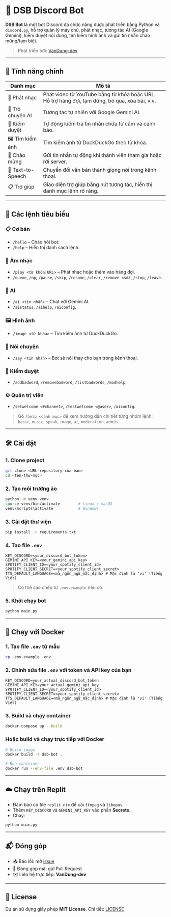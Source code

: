 # 🤖 DSB Discord Bot

**DSB Bot** là một bot Discord đa chức năng được phát triển bằng Python và `discord.py`, hỗ trợ quản lý máy chủ, phát nhạc, tương tác AI (Google Gemini), kiểm duyệt nội dung, tìm kiếm hình ảnh và gửi tin nhắn chào mừng/tạm biệt.
 
> Phát triển bởi: [VanDung-dev](https://github.com/VanDung-dev)

---

## 🚀 Tính năng chính

| Danh mục       | Mô tả |
|----------------|-------|
| 🎵 Phát nhạc     | Phát video từ YouTube bằng từ khóa hoặc URL. Hỗ trợ hàng đợi, tạm dừng, bỏ qua, xóa bài, v.v. |
| 🤖 Trò chuyện AI | Tương tác tự nhiên với Google Gemini AI. |
| 🚨 Kiểm duyệt    | Tự động kiểm tra tin nhắn chứa từ cấm và cảnh báo. |
| 🖼️ Tìm kiếm ảnh | Tìm kiếm ảnh từ DuckDuckGo theo từ khóa. |
| 👋 Chào mừng     | Gửi tin nhắn tự động khi thành viên tham gia hoặc rời server. |
| 📢 Text-to-Speech| Chuyển đổi văn bản thành giọng nói trong kênh thoại. |
| 📋 Trợ giúp      | Giao diện trợ giúp bằng nút tương tác, hiển thị danh mục lệnh rõ ràng. |

---

## 🧠 Các lệnh tiêu biểu

### 📋 Cơ bản
- `/hello` – Chào hỏi bot.
- `/help` – Hiển thị danh sách lệnh.

### 🎵 Âm nhạc
- `/play <từ khóa|URL>` – Phát nhạc hoặc thêm vào hàng đợi.
- `/queue`, `/np`, `/pause`, `/skip`, `/resume`, `/clear`, `/remove <số>`, `/stop`, `/leave`.

### 🤖 AI
- `/ai <tin nhắn>` – Chat với Gemini AI.
- `/aistatus`, `/aihelp`, `/aiconfig`.

### 🖼️ Hình ảnh
- `/image <từ khóa>` – Tìm kiếm ảnh từ DuckDuckGo.

### 📢 Nói chuyện
- `/say <tin nhắn>` – Bot sẽ nói thay cho bạn trong kênh thoại.

### 🚨 Kiểm duyệt
- `/addbadword`, `/removebadword`, `/listbadwords`, `/modhelp`.

### ⚙️ Quản trị viên
- `/setwelcome <#channel>`, `/testwelcome <@user>`, `/aiconfig`.

> Gõ `/help <danh mục>` để xem hướng dẫn chi tiết từng nhóm lệnh: `basic`, `music`, `speak`, `image`, `ai`, `moderation`, `admin`.

---

## 🛠️ Cài đặt

### 1. Clone project
```bash
git clone <URL-repository-của-bạn>
cd <tên-thư-mục>
```

### 2. Tạo môi trường ảo

```bash
python -m venv venv
source venv/bin/activate        # Linux / macOS
venv\Scripts\activate           # Windows
```

### 3. Cài đặt thư viện

```bash
pip install -r requirements.txt
```

### 4. Tạo file `.env`

```env
KEY_DISCORD=<your_discord_bot_token>
GEMINI_API_KEY=<your_gemini_api_key>
SPOTIFY_CLIENT_ID=<your_spotify_client_id>
SPOTIFY_CLIENT_SECRET=<your_spotify_client_secret>
TTS_DEFAULT_LANGUAGE=<mã_ngôn_ngữ_mặc_định> # Mặc định là 'vi' (Tiếng Việt)
```

> Có thể sao chép từ `.env.example` nếu có.

### 5. Khởi chạy bot

```bash
python main.py
```

---

## 🐳 Chạy với Docker

### 1. Tạo file `.env` từ mẫu

```bash
cp .env.example .env
```

### 2. Chỉnh sửa file `.env` với token và API key của bạn

```env
KEY_DISCORD=your_actual_discord_bot_token
GEMINI_API_KEY=your_actual_gemini_api_key
SPOTIFY_CLIENT_ID=<your_spotify_client_id>
SPOTIFY_CLIENT_SECRET=<your_spotify_client_secret>
TTS_DEFAULT_LANGUAGE=<mã_ngôn_ngữ_mặc_định> # Mặc định là 'vi' (Tiếng Việt)
```

### 3. Build và chạy container

```bash
docker-compose up --build
```

### Hoặc build và chạy trực tiếp với Docker

```bash
# Build image
docker build -t dsb-bot .

# Run container
docker run --env-file .env dsb-bot
```

---

## ☁️ Chạy trên Replit

* Đảm bảo có file `replit.nix` để cài `ffmpeg` và `libopus`.
* Thêm `KEY_DISCORD` và `GEMINI_API_KEY` vào phần **Secrets**.
* Chạy:

```bash
python main.py
```

---

## 📬 Đóng góp

* 📥 Báo lỗi: mở [issue](https://github.com/VanDung-dev/DSB-bot/issues)
* 🔁 Đóng góp mã: gửi Pull Request
* ✉️ Liên hệ trực tiếp: **VanDung-dev**

---

## 📄 License

Dự án sử dụng giấy phép **MIT License**.
Chi tiết: [LICENSE](./LICENSE)